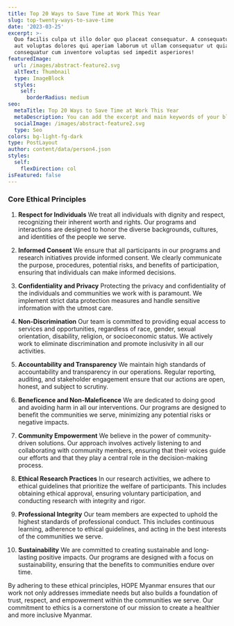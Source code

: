 ```yaml
---
title: Top 20 Ways to Save Time at Work This Year
slug: top-twenty-ways-to-save-time
date: '2023-03-25'
excerpt: >-
  Quo facilis culpa ut illo dolor quo placeat consequatur. A consequatur facilis
  aut voluptas dolores qui aperiam laborum ut ullam consequatur ut quia
  consequatur cum inventore voluptas sed impedit asperiores!
featuredImage:
  url: /images/abstract-feature2.svg
  altText: Thumbnail
  type: ImageBlock
  styles:
    self:
      borderRadius: medium
seo:
  metaTitle: Top 20 Ways to Save Time at Work This Year
  metaDescription: You can add the excerpt and main keywords of your blog post here.
  socialImage: /images/abstract-feature2.svg
  type: Seo
colors: bg-light-fg-dark
type: PostLayout
author: content/data/person4.json
styles:
  self:
    flexDirection: col
isFeatured: false
---
```

### Core Ethical Principles

1.  **Respect for Individuals**
    We treat all individuals with dignity and respect, recognizing their inherent worth and rights. Our programs and interactions are designed to honor the diverse backgrounds, cultures, and identities of the people we serve.

2.  **Informed Consent**
    We ensure that all participants in our programs and research initiatives provide informed consent. We clearly communicate the purpose, procedures, potential risks, and benefits of participation, ensuring that individuals can make informed decisions.

3.  **Confidentiality and Privacy**
    Protecting the privacy and confidentiality of the individuals and communities we work with is paramount. We implement strict data protection measures and handle sensitive information with the utmost care.

4.  **Non-Discrimination**
    Our team is committed to providing equal access to services and opportunities, regardless of race, gender, sexual orientation, disability, religion, or socioeconomic status. We actively work to eliminate discrimination and promote inclusivity in all our activities.

5.  **Accountability and Transparency**
    We maintain high standards of accountability and transparency in our operations. Regular reporting, auditing, and stakeholder engagement ensure that our actions are open, honest, and subject to scrutiny.

6.  **Beneficence and Non-Maleficence**
    We are dedicated to doing good and avoiding harm in all our interventions. Our programs are designed to benefit the communities we serve, minimizing any potential risks or negative impacts.

7.  **Community Empowerment**
    We believe in the power of community-driven solutions. Our approach involves actively listening to and collaborating with community members, ensuring that their voices guide our efforts and that they play a central role in the decision-making process.

8.  **Ethical Research Practices**
    In our research activities, we adhere to ethical guidelines that prioritize the welfare of participants. This includes obtaining ethical approval, ensuring voluntary participation, and conducting research with integrity and rigor.

9.  **Professional Integrity**
    Our team members are expected to uphold the highest standards of professional conduct. This includes continuous learning, adherence to ethical guidelines, and acting in the best interests of the communities we serve.

10. **Sustainability**
    We are committed to creating sustainable and long-lasting positive impacts. Our programs are designed with a focus on sustainability, ensuring that the benefits to communities endure over time.

By adhering to these ethical principles, HOPE Myanmar ensures that our work not only addresses immediate needs but also builds a foundation of trust, respect, and empowerment within the communities we serve. Our commitment to ethics is a cornerstone of our mission to create a healthier and more inclusive Myanmar.



